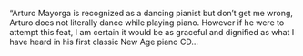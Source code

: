 “Arturo Mayorga is recognized as a dancing pianist but don’t get me wrong, Arturo does not literally dance while playing piano. However if he were to attempt this feat, I am certain it would be as graceful and dignified as what I have heard in his first classic New Age piano CD...
